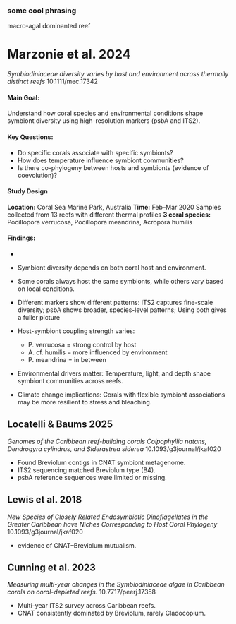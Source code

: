 ### some cool phrasing 
macro-agal dominanted reef 

# Marzonie et al. 2024
*Symbiodiniaceae diversity varies by host and environment across thermally distinct reefs* 10.1111/mec.17342
#### Main Goal: 
Understand how coral species and environmental conditions shape symbiont diversity using high-resolution markers (psbA and ITS2).
#### Key Questions:
- Do specific corals associate with specific symbionts?
- How does temperature influence symbiont communities?
- Is there co-phylogeny between hosts and symbionts (evidence of coevolution)?
#### Study Design 
**Location:** Coral Sea Marine Park, Australia
**Time:** Feb–Mar 2020
Samples collected from 13 reefs with different thermal profiles
**3 coral species:** Pocillopora verrucosa, Pocillopora meandrina, Acropora humilis
#### Findings: 
- 








- Symbiont diversity depends on both coral host and environment.
- Some corals always host the same symbionts, while others vary based on local conditions.
- Different markers show different patterns: ITS2 captures fine-scale diversity; psbA shows broader, species-level patterns; Using both gives a fuller picture
- Host-symbiont coupling strength varies: 
	- P. verrucosa = strong control by host
	- A. cf. humilis = more influenced by environment
	- P. meandrina = in between
- Environmental drivers matter: Temperature, light, and depth shape symbiont communities across reefs.
- Climate change implications: Corals with flexible symbiont associations may be more resilient to stress and bleaching.
## Locatelli & Baums 2025 
*Genomes of the Caribbean reef-building corals Colpophyllia natans, Dendrogyra cylindrus, and Siderastrea siderea* 10.1093/g3journal/jkaf020
- Found Breviolum contigs in CNAT symbiont metagenome.
- ITS2 sequencing matched Breviolum type (B4).
- psbA reference sequences were limited or missing.
## Lewis et al. 2018 
*New Species of Closely Related Endosymbiotic Dinoflagellates in the Greater Caribbean have Niches Corresponding to Host Coral Phylogeny* 10.1093/g3journal/jkaf020
- evidence of CNAT–Breviolum mutualism.
## Cunning et al. 2023 
*Measuring multi-year changes in the Symbiodiniaceae algae in Caribbean corals on coral-depleted reefs.* 10.7717/peerj.17358
- Multi-year ITS2 survey across Caribbean reefs.
- CNAT consistently dominated by Breviolum, rarely Cladocopium.

